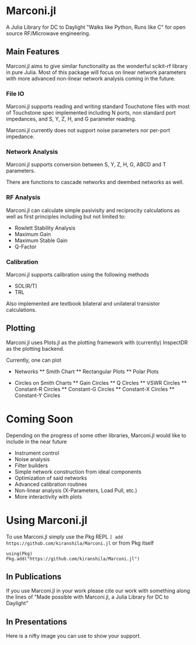 # Marconi.jl
A Julia Library for DC to Daylight
"Walks like Python, Runs like C" for open source RF/Microwave engineering.

## Main Features
Marconi.jl aims to give similar functionality as the wonderful scikit-rf
library in pure Julia. Most of this package will focus on linear network parameters
with more advanced non-linear network analysis coming in the future.
### File IO
Marconi.jl supports reading and writing standard Touchstone files with most of
Touchstone spec implemented including N ports, non standard port impedances, and
S, Y, Z, H, and G parameter reading.

Marconi.jl currently does not support noise parameters nor per-port impedance.
### Network Analysis
Marconi.jl supports conversion between S, Y, Z, H, G, ABCD and T parameters.

There are functions to cascade networks and deembed networks as well.
### RF Analysis
Marconi.jl can calculate simple pasivisity and reciprocity calculations as well
as first principles including but not limited to:
* Rowlett Stability Analysis
* Maximum Gain
* Maximum Stable Gain
* Q-Factor

### Calibration
Marconi.jl supports calibration using the following methods
* SOL(R/T)
* TRL

Also implemented are textbook bilateral and unilateral transistor calculations.

## Plotting
Marconi.jl uses Plots.jl as the plotting framework with (currently) InspectDR as
the plotting backend.

Currently, one can plot
* Networks
** Smith Chart
** Rectangular Plots
** Polar Plots

* Circles on Smith Charts
** Gain Circles
** Q Circles
** VSWR Circles
** Constant-R Circles
** Constant-G Circles
** Constant-X Circles
** Constant-Y Circles

# Coming Soon
Depending on the progress of some other libraries, Marconi.jl would like to include
in the near future
* Instrument control
* Noise analysis
* Filter builders
* Simple network construction from ideal components
* Optimization of said networks
* Advanced calibration routines
* Non-linear analysis (X-Parameters, Load Pull, etc.)
* More interactivity with plots

# Using Marconi.jl
To use Marconi.jl simply use the Pkg REPL
`] add https://github.com/kiranshila/Marconi.jl`
or from Pkg itself
```
using(Pkg)
Pkg.add("https://github.com/kiranshila/Marconi.jl")
```

## In Publications
If you use Marconi.jl in your work please cite our work with something along the lines of
"Made possible with Marconi.jl, a Julia Library for DC to Daylight"

## In Presentations
Here is a nifty image you can use to show your support.
